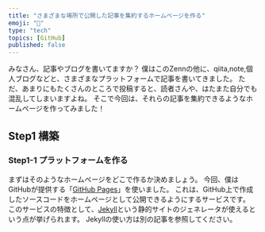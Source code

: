 ```yaml
---
title: "さまざまな場所で公開した記事を集約するホームページを作る"
emoji: "🔖"
type: "tech"
topics: [GitHub]
published: false
--- 
```

みなさん、記事やブログを書いてますか？
僕はこのZennの他に、qiita,note,個人ブログなどと、さまざまなプラットフォームで記事を書いてきました。
ただ、あまりにもたくさんのところで投稿すると、読者さんや、はたまた自分でも混乱してしまいますよね。
そこで今回は、それらの記事を集約できるようなホームページを作ってみました！
## Step1 構築
### Step1-1 プラットフォームを作る
まずはそのようなホームページをどこで作るか決めましょう。
今回、僕はGitHubが提供する「[GitHub Pages](https://docs.github.com/ja/pages)」を使いました。
これは、GitHub上で作成したソースコードをホームページとして公開できるようにするサービスです。
このサービスの特徴として、[Jekyll](https://jekyllrb-ja.github.io/)という静的サイトのジェネレータが使えるという点が挙げられます。
Jekyllの使い方は別の記事を参照してください。
